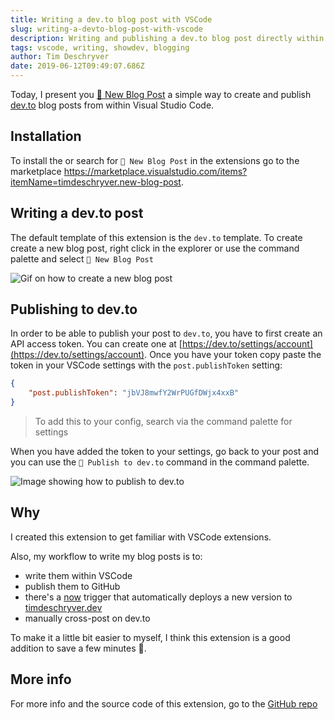 ```yaml
---
title: Writing a dev.to blog post with VSCode
slug: writing-a-devto-blog-post-with-vscode
description: Writing and publishing a dev.to blog post directly within VSCode
tags: vscode, writing, showdev, blogging
author: Tim Deschryver
date: 2019-06-12T09:49:07.686Z
---
```


Today, I present you [📝 New Blog Post](https://marketplace.visualstudio.com/items?itemName=timdeschryver.new-blog-post) a simple way to create and publish [dev.to](https://dev.to) blog posts from within Visual Studio Code.

## Installation

To install the or search for `📝 New Blog Post` in the extensions go to the marketplace https://marketplace.visualstudio.com/items?itemName=timdeschryver.new-blog-post.

## Writing a dev.to post

The default template of this extension is the `dev.to` template. To create create a new blog post, right click in the explorer or use the command palette and select `📝 New Blog Post`

![Gif on how to create a new blog post](https://raw.githubusercontent.com/timdeschryver/new-blog-post/master/other/new-blog-post.gif)

## Publishing to dev.to

In order to be able to publish your post to `dev.to`, you have to first create an API access token.
You can create one at [https://dev.to/settings/account](https://dev.to/settings/account). Once you have your token copy paste the token in your VSCode settings with the `post.publishToken` setting:

```json
{
	"post.publishToken": "jbVJ8mwfY2WrPUGfDWjx4xxB"
}
```

> To add this to your config, search via the command palette for settings

When you have added the token to your settings, go back to your post and you can use the `🚀 Publish to dev.to` command in the command palette.

![Image showing how to publish to dev.to](https://raw.githubusercontent.com/timdeschryver/new-blog-post/master/other/publish-dev-to.png)

## Why

I created this extension to get familiar with VSCode extensions.

Also, my workflow to write my blog posts is to:

- write them within VSCode
- publish them to GitHub
- there's a [now](https://zeit.co/now) trigger that automatically deploys a new version to [timdeschryver.dev](https://timdeschryver.dev)
- manually cross-post on dev.to

To make it a little bit easier to myself, I think this extension is a good addition to save a few minutes 🙂.

## More info

For more info and the source code of this extension, go to the [GitHub repo](https://github.com/timdeschryver/new-blog-post)
